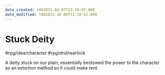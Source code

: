 ```yaml
---
date_created: +002021-04-07T13:39:07.000
date_modified: +002021-10-05T11:38:52.000
---
```


# Stuck Deity

#rpg/idea/character #rpg/dnd/warlock

A deity stuck on our plain, essentially bestowed the power to the character as an extortion method so it could make rent.
